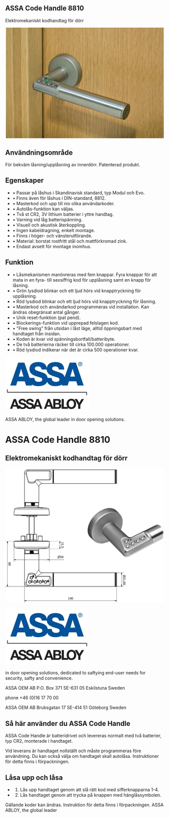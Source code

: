 ## ASSA Code Handle 8810

Elektromekaniskt kodhandtag för dörr

![](_page_0_Picture_2.jpeg)

## **Användningsområde**

För bekväm låsning/upplåsning av innerdörr. Patenterad produkt.

## **Egenskaper**

- • Passar på låshus i Skandinavisk standard, typ Modul och Evo.
- • Finns även för låshus i DIN-standard, 8812.
- • Masterkod och upp till nio olika användarkoder.
- • Autolås-funktion kan väljas.
- • Två st CR2, 3V lithium batterier i yttre handtag.
- • Varning vid låg batterispänning.
- • Visuell och akustisk återkoppling.
- • Ingen kabeldragning, enkelt montage.
- • Finns i höger- och vänsterutförande.
- • Material: borstat rostfritt stål och mattförkromad zink.
- • Endast avsett för montage inomhus.

## **Funktion**

- • Låsmekanismen manövreras med fem knappar. Fyra knappar för att mata in en fyra- till sexsiffrig kod för upplåsning samt en knapp för låsning.
- • Grön lysdiod blinkar och ett ljud hörs vid knapptryckning för upplåsning.
- • Röd lysdiod blinkar och ett ljud hörs vid knapptryckning för låsning.
- • Masterkod och användarkod programmeras vid installation. Kan ändras obegränsat antal gånger.
- • Unik reset-funktion (pat pend).
- • Blockerings-funktion vid upprepad felslagen kod.
- • "Free swing" från utsidan i låst läge, alltid öppningsbart med handtaget från insidan.
- • Koden är kvar vid spänningsbortfall/batteribyte.
- • De två batterierna räcker till cirka 100.000 operationer.
- • Röd lysdiod indikerar när det är cirka 500 operationer kvar.

![](_page_0_Picture_28.jpeg)

ASSA ABLOY, the global leader in door opening solutions.

# ASSA Code Handle 8810

## Elektromekaniskt kodhandtag för dörr

![](_page_1_Picture_2.jpeg)

![](_page_1_Picture_3.jpeg)

in door opening solutions, dedicated to saftying end-user needs for security, safty and convenience.

ASSA OEM AB P.O. Box 371 SE-631 05 Eskilstuna Sweden

phone +46 (0)16 17 70 00

ASSA OEM AB Bruksgatan 17 SE-414 51 Göteborg Sweden

## **Så här använder du ASSA Code Handle**

ASSA Code Handle är batteridrivet och levereras normalt med två batterier, typ CR2, monterade i handtaget.

Vid leverans är handtaget nollställt och måste programmeras före användning. Du kan också välja om handtaget skall autolåsa. Instruktioner för detta finns i förpackningen.

## **Låsa upp och låsa**

- 1. Lås upp handtaget genom att slå rätt kod med sifferknapparna 1-4.
- 2. Lås handtaget genom att trycka på knappen med hänglåssymbolen.

Gällande koder kan ändras. Instruktion för detta finns i förpackningen. ASSA ABLOY, the global leader